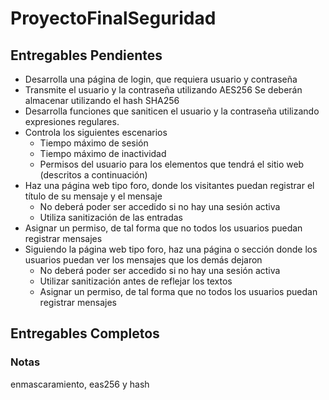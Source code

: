﻿# ProyectoFinalSeguridad
## Entregables Pendientes
* Desarrolla una página de login, que requiera usuario y contraseña
* Transmite el usuario y la contraseña utilizando AES256 Se deberán almacenar utilizando el hash SHA256
* Desarrolla funciones que saniticen el usuario y la contraseña utilizando expresiones regulares.
* Controla los siguientes escenarios
  * Tiempo máximo de sesión
  * Tiempo máximo de inactividad
  * Permisos del usuario para los elementos que tendrá el sitio web (descritos a continuación)
* Haz una página web tipo foro, donde los visitantes puedan registrar el título de su mensaje y el mensaje
  * No deberá poder ser accedido si no hay una sesión activa
  * Utiliza sanitización de las entradas
* Asignar un permiso, de tal forma que no todos los usuarios puedan registrar mensajes
* Siguiendo la página web tipo foro, haz una página o sección donde los usuarios puedan ver los mensajes que los demás dejaron
  * No deberá poder ser accedido si no hay una sesión activa
  * Utilizar sanitización antes de reflejar los textos
  * Asignar un permiso, de tal forma que no todos los usuarios puedan registrar mensajes
## Entregables Completos

### Notas
enmascaramiento, eas256 y hash
